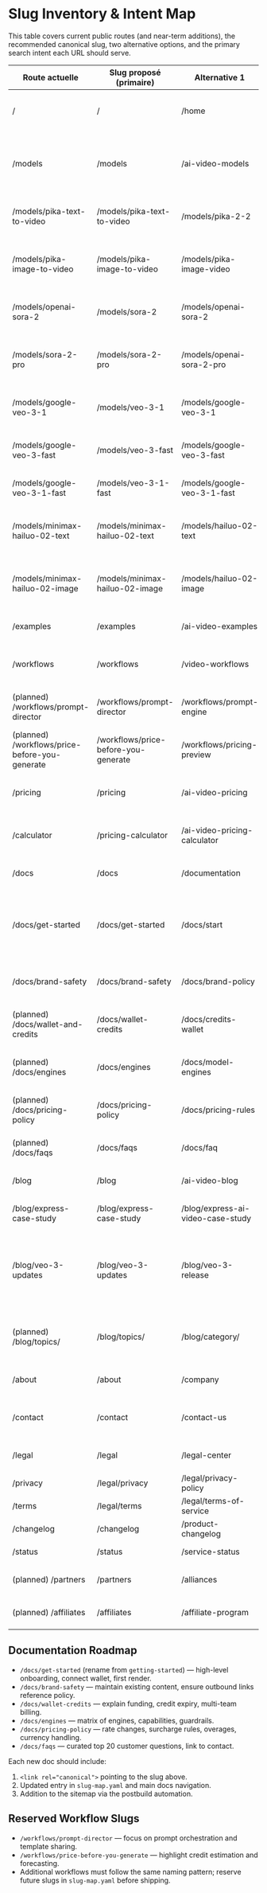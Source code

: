 # Slug Inventory & Intent Map

This table covers current public routes (and near-term additions), the recommended canonical slug, two alternative options, and the primary search intent each URL should serve.

| Route actuelle | Slug proposé (primaire) | Alternative 1 | Alternative 2 | Intention de recherche |
| --- | --- | --- | --- | --- |
| / | / | /home | /ai-video-platform | Brand + product overview for AI video platform. |
| /models | /models | /ai-video-models | /video-model-catalog | Browse catalog of available AI video generation models. |
| /models/pika-text-to-video | /models/pika-text-to-video | /models/pika-2-2 | /models/pika-text-video | Deep dive on Pika 2.2 text-to-video pipeline. |
| /models/pika-image-to-video | /models/pika-image-to-video | /models/pika-image-video | /models/pika-2-2-image | Walkthrough for Pika 2.2 image-to-video upgrades. |
| /models/openai-sora-2 | /models/sora-2 | /models/openai-sora-2 | /models/sora-text-to-video | Learn about OpenAI Sora 2 capabilities and pricing. |
| /models/sora-2-pro | /models/sora-2-pro | /models/openai-sora-2-pro | /models/sora-pro | Sora 2 Pro pricing, features, and access requirements. |
| /models/google-veo-3-1 | /models/veo-3-1 | /models/google-veo-3-1 | /models/veo-3-1-overview | Google Veo 3.1 feature and pricing breakdown. |
| /models/google-veo-3-fast | /models/veo-3-fast | /models/google-veo-3-fast | /models/veo-fast | Fast Veo 3 render option for quick generation. |
| /models/google-veo-3-1-fast | /models/veo-3-1-fast | /models/google-veo-3-1-fast | /models/veo-3-fastest | Coverage for Veo 3.1 Fast tier. |
| /models/minimax-hailuo-02-text | /models/minimax-hailuo-02-text | /models/hailuo-02-text | /models/minimax-hailuo-text | MiniMax Hailuo 02 Standard text-to-video specs. |
| /models/minimax-hailuo-02-image | /models/minimax-hailuo-02-image | /models/hailuo-02-image | /models/minimax-hailuo-image | MiniMax Hailuo 02 Standard image-to-video specs. |
| /examples | /examples | /ai-video-examples | /video-examples | Gallery of AI video outputs and use cases. |
| /workflows | /workflows | /video-workflows | /ai-video-workflows | Workflow templates for AI video generation. |
| (planned) /workflows/prompt-director | /workflows/prompt-director | /workflows/prompt-engine | /workflows/prompt-production | Guide to using Prompt Director workflow. |
| (planned) /workflows/price-before-you-generate | /workflows/price-before-you-generate | /workflows/pricing-preview | /workflows/pre-price | Workflow for estimating video pricing before runs. |
| /pricing | /pricing | /ai-video-pricing | /pricing-plans | Pricing overview and plan comparison. |
| /calculator | /pricing-calculator | /ai-video-pricing-calculator | /video-generation-pricing | Interactive calculator for AI video run costs. |
| /docs | /docs | /documentation | /help-center | Documentation index for MaxVideoAI. |
| /docs/get-started | /docs/get-started | /docs/start | /docs/onboarding | Onboarding instructions for new users (redirect legacy `/docs/getting-started`). |
| /docs/brand-safety | /docs/brand-safety | /docs/brand-policy | /docs/creative-safety | Brand safety guidelines for generated outputs. |
| (planned) /docs/wallet-and-credits | /docs/wallet-credits | /docs/credits-wallet | /docs/billing-wallet | How wallet and credits work for billing. |
| (planned) /docs/engines | /docs/engines | /docs/model-engines | /docs/video-engines | Overview of supported engines and capabilities. |
| (planned) /docs/pricing-policy | /docs/pricing-policy | /docs/pricing-rules | /docs/usage-pricing | Policies around pricing and usage limits. |
| (planned) /docs/faqs | /docs/faqs | /docs/faq | /docs/common-questions | Frequently asked questions. |
| /blog | /blog | /ai-video-blog | /video-generation-blog | Insights and updates about AI video. |
| /blog/express-case-study | /blog/express-case-study | /blog/express-ai-video-case-study | /blog/express-retail-video | Case study on Express using AI video. |
| /blog/veo-3-updates | /blog/veo-3-updates | /blog/veo-3-release | /blog/google-veo-updates | Announcement of Veo v3 launch and features (redirect legacy `/blog/veo-v2-arrives`). |
| (planned) /blog/topics/<topic> | /blog/topics/<topic> | /blog/category/<topic> | /blog/tags/<topic> | Topic taxonomy landing pages for blog content. |
| /about | /about | /company | /about-maxvideo | Company background and team. |
| /contact | /contact | /contact-us | /get-in-touch | Contact options for sales and support. |
| /legal | /legal | /legal-center | /legal-hub | Legal hub linking to policies. |
| /privacy | /legal/privacy | /legal/privacy-policy | /legal/privacy-notice | Privacy policy details. |
| /terms | /legal/terms | /legal/terms-of-service | /legal/terms-conditions | Terms of service. |
| /changelog | /changelog | /product-changelog | /updates | Product update log. |
| /status | /status | /service-status | /system-status | Service status overview. |
| (planned) /partners | /partners | /alliances | /partner-program | Information for potential partners. |
| (planned) /affiliates | /affiliates | /affiliate-program | /affiliates-program | Affiliate program details. |

## Documentation Roadmap

- `/docs/get-started` (rename from `getting-started`) — high-level onboarding, connect wallet, first render.
- `/docs/brand-safety` — maintain existing content, ensure outbound links reference policy.
- `/docs/wallet-credits` — explain funding, credit expiry, multi-team billing.
- `/docs/engines` — matrix of engines, capabilities, guardrails.
- `/docs/pricing-policy` — rate changes, surcharge rules, overages, currency handling.
- `/docs/faqs` — curated top 20 customer questions, link to contact.

Each new doc should include:
1. `<link rel="canonical">` pointing to the slug above.
2. Updated entry in `slug-map.yaml` and main docs navigation.
3. Addition to the sitemap via the postbuild automation.

## Reserved Workflow Slugs

- `/workflows/prompt-director` — focus on prompt orchestration and template sharing.
- `/workflows/price-before-you-generate` — highlight credit estimation and forecasting.
- Additional workflows must follow the same naming pattern; reserve future slugs in `slug-map.yaml` before shipping.
